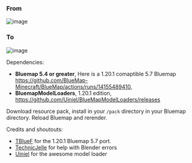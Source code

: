### From
![image](https://github.com/user-attachments/assets/14077ef3-c878-447a-8b17-621fe1a63f49)
### To
![image](https://github.com/user-attachments/assets/fb61f7d7-493b-4531-bb28-e9b6583c1307)

Dependencies:
* **Bluemap 5.4 or greater**, Here is a 1.20.1 comaptible 5.7 Bluemap https://github.com/BlueMap-Minecraft/BlueMap/actions/runs/14155489410,
* **BluemapModelLoaders**, 1.20.1 edition, https://github.com/Uiniel/BlueMapModelLoaders/releases

Download resource pack, install in your `/pack` directory in your Bluemap directory. Reload Bluemap and rerender.

Credits and shoutouts:
* [TBlueF](https://github.com/TBlueF) for the 1.20.1 Bluemap 5.7 port.
* [TechnicJelle](https://github.com/TechnicJelle) for help with Blender errors
* [Uiniel](https://github.com/Uiniel) for the awesome model loader
